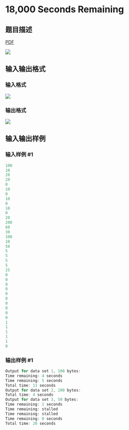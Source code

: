 # 18,000 Seconds Remaining

## 题目描述

[problemUrl]: https://uva.onlinejudge.org/index.php?option=com_onlinejudge&Itemid=8&category=5&page=show_problem&problem=298

[PDF](https://uva.onlinejudge.org/external/3/p362.pdf)

![](https://cdn.luogu.com.cn/upload/vjudge_pic/UVA362/df2856a7054eb33cf93325fc2f2eb323bbcf2d06.png)

## 输入输出格式

### 输入格式

![](https://cdn.luogu.com.cn/upload/vjudge_pic/UVA362/696ee51b5bbbc02611fd957d86cd450b30ad1794.png)

### 输出格式

![](https://cdn.luogu.com.cn/upload/vjudge_pic/UVA362/16d6b6ffaff6682e10f744e50af72465e158ef03.png)

## 输入输出样例

### 输入样例 #1

```cpp
100
10
20
20
0
10
0
10
0
10
0
20
200
60
30
100
10
50
5
5
5
5
25
0
0
0
0
0
0
0
0
0
0
1
1
1
1
1
0
```


### 输出样例 #1

```cpp
Output for data set 1, 100 bytes:
Time remaining: 4 seconds
Time remaining: 5 seconds
Total time: 11 seconds
Output for data set 2, 200 bytes:
Total time: 4 seconds
Output for data set 3, 50 bytes:
Time remaining: 1 seconds
Time remaining: stalled
Time remaining: stalled
Time remaining: 0 seconds
Total time: 20 seconds
```


